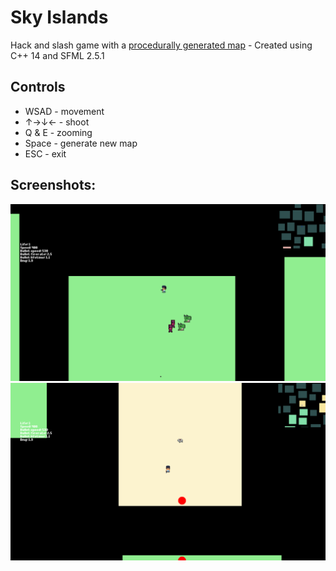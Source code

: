 # Sky Islands
Hack and slash game with a [procedurally generated map][generator] - Created using C++ 14 and SFML 2.5.1

## Controls
- WSAD - movement
- ↑→↓← - shoot
- Q & E - zooming
- Space - generate new map
- ESC - exit

## Screenshots:

![Photo](https://github.com/Clwmm/SkyIslandsGame/blob/main/Sky%20Islands%20Beta%201.0/res/graphics/1.png)
![Photo](https://github.com/Clwmm/SkyIslandsGame/blob/main/Sky%20Islands%20Beta%201.0/res/graphics/2.png)

[generator]: https://github.com/Clwmm/ProceduralMapGenerator
